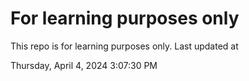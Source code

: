 # For learning purposes only
This repo is for learning purposes only.
Last updated at

Thursday, April 4, 2024 3:07:30 PM

